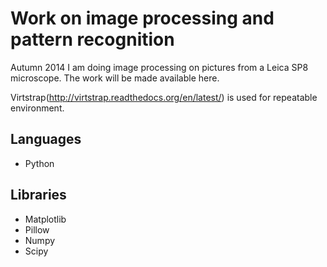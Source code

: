 Work on image processing and pattern recognition
================================================
Autumn 2014 I am doing image processing on pictures from a Leica SP8 microscope. The work will be made available here.

Virtstrap(http://virtstrap.readthedocs.org/en/latest/) is used for repeatable environment.

## Languages ##
- Python

## Libraries ##
- Matplotlib
- Pillow
- Numpy
- Scipy
